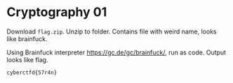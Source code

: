 # Cryptography 01

Download `flag.zip`. Unzip to folder. Contains file with weird name, looks like brainfuck.

Using Brainfuck interpreter https://gc.de/gc/brainfuck/, run as code. Output looks like flag.

`cyberctfd{57r4n}`